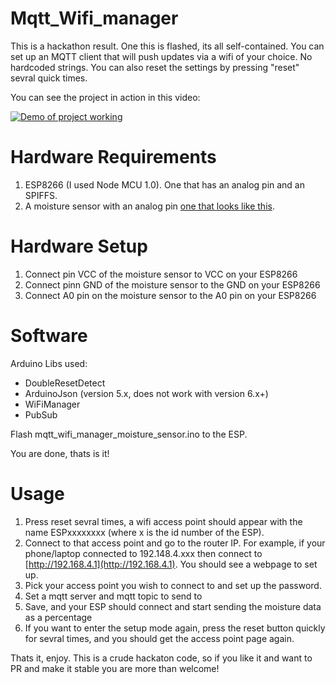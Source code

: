 Mqtt_Wifi_manager
=================

This is a hackathon result.
One this is flashed, its all self-contained. You can set up an MQTT client that will push updates via a wifi of your choice.
No hardcoded strings. You can also reset the settings by pressing "reset" sevral quick times.

You can see the project in action in this video:

[![Demo of project working](http://img.youtube.com/vi/zjSd5B13HYE/0.jpg)](http://www.youtube.com/watch?v=zjSd5B13HYE "Demo of project working")


Hardware Requirements
======================
1. ESP8266 (I used Node MCU 1.0). One that has an analog pin and an SPIFFS.
2. A moisture sensor with an analog pin [one that looks like this](https://www.amazon.com/XCSOURCE-Moisture-Automatic-Watering-TE215/dp/B00ZR3B60I).

Hardware Setup
==============

1. Connect pin VCC of the moisture sensor to VCC on your ESP8266
2. Connect pinn GND of the moisture sensor to the GND on your ESP8266
3. Connect A0 pin on the moisture sensor to the A0 pin on your ESP8266

Software
========

Arduino Libs used:
* DoubleResetDetect
* ArduinoJson (version 5.x, does not work with version 6.x+)
* WiFiManager
* PubSub

Flash mqtt_wifi_manager_moisture_sensor.ino to the ESP.

You are done, thats is it!

Usage
=====

1. Press reset sevral times, a wifi access point should appear with the name ESPxxxxxxxx (where x is the id number of the ESP).
2. Connect to that access point and go to the router IP. For example, if your phone/laptop connected to 192.148.4.xxx then connect to [http://192.168.4.1](http://192.168.4.1). You should see a webpage to set up.
3. Pick your access point you wish to connect to and set up the password.
4. Set a mqtt server and mqtt topic to send to
5. Save, and your ESP should connect and start sending the moisture data as a percentage
6. If you want to enter the setup mode again, press the reset button quickly for sevral times, and you should get the access point page again.

Thats it, enjoy. This is a crude hackaton code, so if you like it and want to PR and make it stable you are more than welcome!

